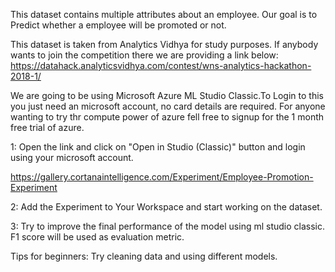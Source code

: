 This dataset contains multiple attributes about an employee.
Our goal is to Predict whether a employee will be promoted or not.

This dataset is taken from Analytics Vidhya for study purposes.
If anybody wants to join the competition there we are providing a link below:
https://datahack.analyticsvidhya.com/contest/wns-analytics-hackathon-2018-1/

We are going to be using Microsoft Azure ML Studio Classic.To Login to this you just need an microsoft account, no card details are required. For anyone wanting to try thr compute power of azure fell free to signup for the 1 month free trial of azure.

1: Open the link and click on "Open in Studio (Classic)" button and login using your microsoft account.

https://gallery.cortanaintelligence.com/Experiment/Employee-Promotion-Experiment

2: Add the Experiment to Your Workspace and start working on the dataset.

3: Try to improve the final performance of the model using ml studio classic. 
   F1 score will be used as evaluation metric.

Tips for beginners: Try cleaning data and using different models.

